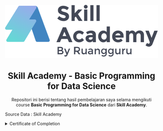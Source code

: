 <p align="center">
  <a href='https://www.skillacademy.com/'><img src="README/logo.png"></a>
</p> 

<h1 align="center">Skill Academy - Basic Programming for Data Science</h1>

<p align="center">
  Repositori ini berisi tentang hasil pembelajaran saya selama mengikuti course <strong>Basic Programming for Data Science</strong> dari <strong>Skill Academy</strong>.
</p>

<p align="justify">
  Source Data : Skill Academy
</p>

<details><summary>Certificate of Completion</summary>
 
<p align="center">
  <a href='https://www.linkedin.com/in/farhanalaydroes/'><img src="README/Sertifikat.jpeg"></a>
</p> 
  
</details>

<!-- <details><summary>Certificate of Excellence</summary>
  -->
<!-- <p align="center">
  <a href='https://www.linkedin.com/in/farhanalaydroes/'><img src="README/Sertifikat.jpeg"></a>
</p>  -->
